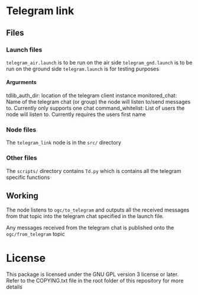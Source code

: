 # Telegram link

## Files

### Launch files
`telegram_air.launch` is to be run on the air side
`telegram_gnd.launch` is to be run on the ground side
`telegram.launch` is for testing purposes

#### Argurments

tdlib_auth_dir: location of the telegram client instance
monitored_chat: Name of the telegram chat (or group) the node will listen to/send messages to. Currently only supports one chat
command_whitelist: List of users the node will listen to. Currently requires the users first name

### Node files

The `telegram_link` node is in the `src/` directory

### Other files

The `scripts/` directory contains `Td.py` which is contains all the telegram specific functions

## Working

The node listens to `ogc/to_telegram` and outputs all the received messages from that topic into the telegram chat specified in the launch file.

Any messages received from the telegram chat is published onto the `ogc/from_telegram` topic


# License
This package is licensed under the GNU GPL version 3 license or later. Refer to the COPYING.txt file in the root folder of this repository for more details
